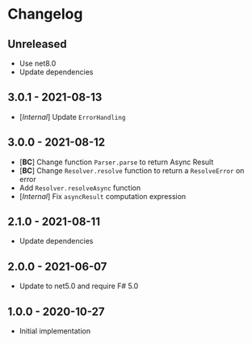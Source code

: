 # Changelog

<!-- There is always Unreleased section on the top. Subsections (Add, Changed, Fix, Removed) should be Add as needed. -->
## Unreleased
- Use net8.0
- Update dependencies

## 3.0.1 - 2021-08-13
- [_Internal_] Update `ErrorHandling`

## 3.0.0 - 2021-08-12
- [**BC**] Change function `Parser.parse` to return Async Result
- [**BC**] Change `Resolver.resolve` function to return a `ResolveError` on error
- Add `Resolver.resolveAsync` function
- [_Internal_] Fix `asyncResult` computation expression

## 2.1.0 - 2021-08-11
- Update dependencies

## 2.0.0 - 2021-06-07
- Update to net5.0 and require F# 5.0

## 1.0.0 - 2020-10-27
- Initial implementation
